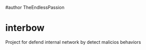 #author
TheEndlessPassion

# interbow
Project for defend internal network by detect malicios behaviors
